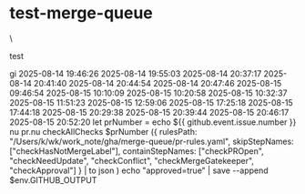 # test-merge-queue
\

test

gi
2025-08-14 19:46:26
2025-08-14 19:55:03
2025-08-14 20:37:17
2025-08-14 20:41:40
2025-08-14 20:44:54
2025-08-14 20:47:46
2025-08-15 09:46:54
2025-08-15 10:10:09
2025-08-15 10:20:58
2025-08-15 10:32:37
2025-08-15 11:51:23
2025-08-15 12:59:06
2025-08-15 17:25:18
2025-08-15 17:44:18
2025-08-15 20:29:38
2025-08-15 20:39:44
2025-08-15 20:46:17
2025-08-15 20:52:20
          let prNumber = echo ${{ github.event.issue.number }}
          nu pr.nu checkAllChecks $prNumber ({
                rulesPath: "/Users/k/wk/work_note/gha/merge-queue/pr-rules.yaml", 
                skipStepNames: ["checkHasNotMergeLabel"],
                containStepNames: ["checkPROpen", "checkNeedUpdate",  "checkConflict", "checkMergeGatekeeper", "checkApproval"]
              } | to json )
          echo  "approved=true" |  save --append $env.GITHUB_OUTPUT